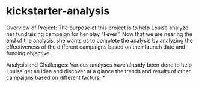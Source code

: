 # kickstarter-analysis

Overview of Project:
The purpose of this project is to help Louise analyze her fundraising campaign for her play “Fever”. Now that we are nearing the end of the analysis, she wants us to complete the analysis by analyzing the effectiveness of the different campaigns based on their launch date and funding objective.

Analysis and Challenges:
Various analyses have already been done to help Louise get an idea and discover at a glance the trends and results of other campaigns based on different factors.
*
